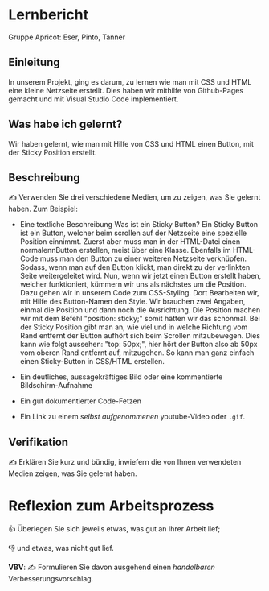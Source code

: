 # Lernbericht
 Gruppe Apricot: Eser, Pinto, Tanner
 

## Einleitung

In unserem Projekt, ging es darum, zu lernen wie man mit CSS und HTML eine kleine Netzseite erstellt. Dies haben wir mithilfe von Github-Pages gemacht und mit Visual Studio Code implementiert.  

## Was habe ich gelernt?

Wir haben gelernt, wie man mit Hilfe von CSS und HTML einen Button, mit der Sticky Position erstellt. 

## Beschreibung

✍️ Verwenden Sie drei verschiedene Medien, um zu zeigen, was Sie gelernt haben. Zum Beispiel:

* Eine textliche Beschreibung
  Was ist ein Sticky Button? Ein Sticky Button ist ein Button, welcher beim scrollen auf der Netzseite eine spezielle Position einnimmt. Zuerst aber muss man in der HTML-Datei einen normalennButton erstellen, meist über eine Klasse. Ebenfalls im HTML-Code muss man den Button zu einer weiteren Netzseite verknüpfen. Sodass, wenn man auf den Button klickt, man direkt zu der verlinkten Seite weitergeleitet wird. Nun, wenn wir jetzt einen Button erstellt haben, welcher funktioniert, kümmern wir uns als nächstes um die Position. Dazu gehen wir in unserem Code zum CSS-Styling. Dort Bearbeiten wir, mit Hilfe des Button-Namen den Style. Wir brauchen zwei Angaben, einmal die Position und dann noch die Ausrichtung. Die Position machen wir mit dem Befehl "position: sticky;" somit hätten wir das schonmal. Bei der Sticky Position gibt man an, wie viel und in welche Richtung vom Rand entfernt der Button aufhört sich beim Scrollen mitzubewegen. Dies kann wie folgt aussehen: "top: 50px;", hier hört der Button also ab 50px vom oberen Rand entfernt auf, mitzugehen. So kann man ganz einfach einen Sticky-Button in CSS/HTML erstellen.
  
* Ein deutliches, aussagekräftiges Bild oder eine kommentierte Bildschirm-Aufnahme
* Ein gut dokumentierter Code-Fetzen
* Ein Link zu einem *selbst aufgenommenen* youtube-Video oder `.gif`.

## Verifikation

✍️ Erklären Sie kurz und bündig, inwiefern die von Ihnen verwendeten Medien zeigen, was Sie gelernt haben.

# Reflexion zum Arbeitsprozess

👍 Überlegen Sie sich jeweils etwas, was gut an Ihrer Arbeit lief; 

👎 und etwas, was nicht gut lief.

**VBV**: ✍️ Formulieren Sie davon ausgehend einen *handelbaren* Verbesserungsvorschlag.
